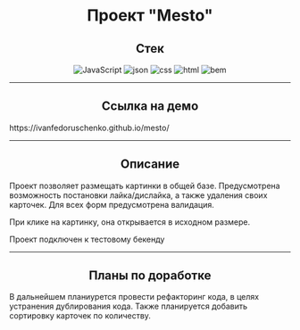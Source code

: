 <h1 align="center">Проект "Mesto"</h1>

<h2 align="center">Стек</h2>

<div align="center">

![JavaScript](https://img.shields.io/badge/JavaScript-708090?style=for-the-badge&logo=javascript)
![json](https://img.shields.io/badge/json-708090?style=for-the-badge&logo=json)
![css](https://img.shields.io/badge/css-708090?style=for-the-badge&logo=css3)
![html](https://img.shields.io/badge/html-708090?style=for-the-badge&logo=html5)
![bem](https://img.shields.io/badge/bem-708090?style=for-the-badge&logo=bem)

</div>

---

<h2 align="center">Ссылка на демо</h2>

<p>https://ivanfedoruschenko.github.io/mesto/</p>

---

<h2 align="center">Описание</h2>
<p>Проект позволяет размещать картинки в общей базе.
Предусмотрена возможность постановки лайка/дислайка, а также удаления своих карточек.
Для всех форм предусмотрена валидация.</p>
<p> При клике на картинку, она открывается в исходном размере.</p>
<p>Проект подключен к тестовому бекенду</p>

---

<h2 align="center">Планы по доработке</h2>
<p>В дальнейшем планиурется провести рефакторинг кода, в целях устранения дублирования кода. Также планируется добавить сортировку карточек по количеству.</p>
